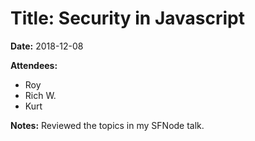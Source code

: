 # Title: Security in Javascript
**Date:** 2018-12-08

**Attendees:** 
- Roy
- Rich W.
- Kurt

**Notes:**
Reviewed the topics in my SFNode talk. 